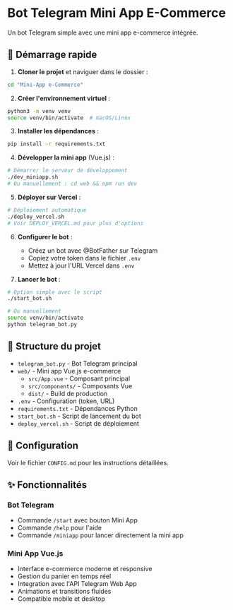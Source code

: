 # Bot Telegram Mini App E-Commerce

Un bot Telegram simple avec une mini app e-commerce intégrée.

## 🚀 Démarrage rapide

1. **Cloner le projet** et naviguer dans le dossier :
```bash
cd "Mini-App e-Commerce"
```

2. **Créer l'environnement virtuel** :
```bash
python3 -m venv venv
source venv/bin/activate  # macOS/Linux
```

3. **Installer les dépendances** :
```bash
pip install -r requirements.txt
```

4. **Développer la mini app** (Vue.js) :
```bash
# Démarrer le serveur de développement
./dev_miniapp.sh
# Ou manuellement : cd web && npm run dev
```

5. **Déployer sur Vercel** :
```bash
# Déploiement automatique
./deploy_vercel.sh
# Voir DEPLOY_VERCEL.md pour plus d'options
```

6. **Configurer le bot** :
   - Créez un bot avec @BotFather sur Telegram
   - Copiez votre token dans le fichier `.env`
   - Mettez à jour l'URL Vercel dans `.env`

7. **Lancer le bot** :
```bash
# Option simple avec le script
./start_bot.sh

# Ou manuellement
source venv/bin/activate
python telegram_bot.py
```

## 📁 Structure du projet

- `telegram_bot.py` - Bot Telegram principal
- `web/` - Mini app Vue.js e-commerce
  - `src/App.vue` - Composant principal
  - `src/components/` - Composants Vue
  - `dist/` - Build de production
- `.env` - Configuration (token, URL)
- `requirements.txt` - Dépendances Python
- `start_bot.sh` - Script de lancement du bot
- `deploy_vercel.sh` - Script de déploiement

## 🔧 Configuration

Voir le fichier `CONFIG.md` pour les instructions détaillées.

## ✨ Fonctionnalités

### Bot Telegram
- Commande `/start` avec bouton Mini App
- Commande `/help` pour l'aide
- Commande `/miniapp` pour lancer directement la mini app

### Mini App Vue.js
- Interface e-commerce moderne et responsive
- Gestion du panier en temps réel
- Integration avec l'API Telegram Web App
- Animations et transitions fluides
- Compatible mobile et desktop
